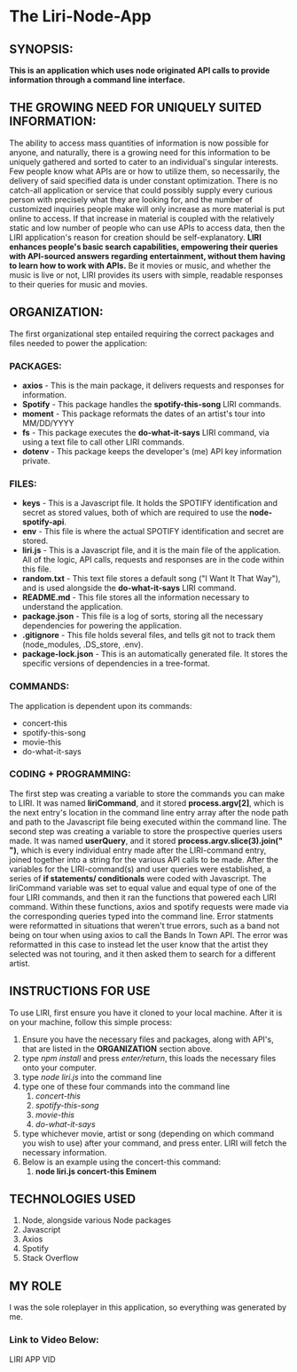 # The Liri-Node-App
## SYNOPSIS:
**This is an application which uses node originated API calls to provide information through a command line interface.**

## THE GROWING NEED FOR UNIQUELY SUITED INFORMATION:
The ability to access mass quantities of information is now possible for anyone, and naturally, there is a growing need for this information to be uniquely gathered and sorted to cater to an individual's singular interests. Few people know what APIs are or how to utilize them, so necessarily, the delivery of said specified data is under constant optimization. There is no catch-all application or service that could possibly supply every curious person with precisely what they are looking for, and the number of customized inquiries people make will only increase as more material is put online to access. If that increase in material is coupled with the relatively static and low number of people who can use APIs to access data, then the LIRI application's reason for creation should be self-explanatory. **LIRI enhances people's basic search capabilities, empowering their queries with API-sourced answers regarding entertainment, without them having to learn how to work with APIs.** Be it movies or music, and whether the music is live or not, LIRI provides its users with simple, readable responses to their queries for music and movies.      

## ORGANIZATION:
The first organizational step entailed requiring the correct packages and files needed to power the application: 

### PACKAGES:
* **axios** - This is the main package, it delivers requests and responses for information. 
* **Spotify** - This package handles the **spotify-this-song** LIRI commands.
* **moment** - This package reformats the dates of an artist's tour into MM/DD/YYYY
* **fs** - This package executes the **do-what-it-says** LIRI command, via using a text file to call other LIRI commands.  
* **dotenv** - This package keeps the developer's (me) API key information private.

### FILES:
* **keys** - This is a Javascript file. It holds the SPOTIFY identification and secret as stored values, both of which are required to use the **node-spotify-api**.
* **env** - This file is where the actual SPOTIFY identification and secret are stored.
* **liri.js** - This is a Javascript file, and it is the main file of the application. All of the logic, API calls, requests and responses are in the code within this file.
* **random.txt** - This text file stores a default song ("I Want It That Way"), and is used alongside the **do-what-it-says** LIRI command.
* **README.md** - This file stores all the information necessary to understand the application.
* **package.json** - This file is a log of sorts, storing all the necessary dependencies for powering the application.
* **.gitignore** - This file holds several files, and tells git not to track them (node_modules, .DS_store, .env).
* **package-lock.json** - This is an automatically generated file. It stores the specific versions of dependencies in a tree-format. 

### COMMANDS:
The application is dependent upon its commands:
* concert-this
* spotify-this-song
* movie-this
* do-what-it-says

### CODING + PROGRAMMING:
The first step was creating a variable to store the commands you can make to LIRI. It was named **liriCommand**, and it stored **process.argv[2]**, which is the next entry's location in the command line entry array after the node path and path to the Javascript file being executed within the command line. The second step was creating a variable to store the prospective queries users made. It was named **userQuery**, and it stored **process.argv.slice(3).join(" ")**, which is every individual entry made after the LIRI-command entry, joined together into a string for the various API calls to be made. After the variables for the LIRI-command(s) and user queries were established, a series of **if statements/ conditionals** were coded with Javascript. The liriCommand variable was set to equal value and equal type of one of the four LIRI commands, and then it ran the functions that powered each LIRI command. Within these functions, axios and spotify requests were made via the corresponding queries typed into the command line. Error statments were reformatted in situations that weren't true errors, such as a band not being on tour when using axios to call the Bands In Town API. The error was reformatted in this case to instead let the user know that the artist they selected was not touring, and it then asked them to search for a different artist. 

## INSTRUCTIONS FOR USE
To use LIRI, first ensure you have it cloned to your local machine. After it is on your machine, follow this simple process:
1. Ensure you have the necessary files and packages, along with API's, that are listed in the **ORGANIZATION** section above.
1. type *npm install* and press *enter/return*, this loads the necessary files onto your computer.
1. type *node liri.js* into the command line
1. type one of these four commands into the command line
    1. *concert-this*
    1. *spotify-this-song*
    1. *movie-this*
    1. *do-what-it-says*
1. type whichever movie, artist or song (depending on which command you wish to use) after your command, and press enter. LIRI will fetch the necessary information.
1. Below is an example using the concert-this command:
    1. **node liri.js concert-this Eminem**

## TECHNOLOGIES USED
1. Node, alongside various Node packages
1. Javascript
1. Axios
1. Spotify
1. Stack Overflow

## MY ROLE
I was the sole roleplayer in this application, so everything was generated by me.

### Link to Video Below:
LIRI APP VID